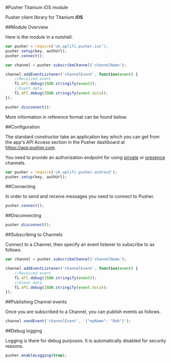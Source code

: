 #Pusher Titanium iOS module

Pusher client library for Titanium **iOS** 

##Module Overview

Here is the module in a nutshell.

``` javascript
var pusher = require('uk.aplifi.pusher.ios’);
pusher.setup(key, authUrl);
pusher.connect();

var channel = pusher.subscribeChannel('channelName');

channel.addEventListener('channelEvent', function(event) {
	//Received event
	Ti.API.debug(JSON.stringify(event));
	//Event data
	Ti.API.debug(JSON.stringify(event.data));
});

pusher.disconnect();
```

More information in reference format can be found below.

##Configuration

The standard constructor take an application key which you can get from the app's API Access section in the Pusher dashboard at https://app.pusher.com.

You need to provide an authorization endpoint for using [private](https://pusher.com/docs/client_api_guide/client_private_channels) or [presence](https://pusher.com/docs/client_api_guide/client_presence_channels) channels. 

``` javascript
var pusher = require('uk.aplifi.pusher.android');
pusher.setup(key, authUrl);
```

##Connecting

In order to send and receive messages you need to connect to Pusher. 

``` javascript
pusher.connect();
```


##Disconnecting

``` javascript
pusher.disconnect();
```

##Subscribing to Channels

Connect to a Channel, then specify an event listener to subscribe to as follows. 

``` javascript
var channel = pusher.subscribeChannel('channelName');

channel.addEventListener('channelEvent', function(event) {
	//Received event
	Ti.API.debug(JSON.stringify(event));
	//Event data
	Ti.API.debug(JSON.stringify(event.data));
});

```

##Publishing Channel events

Once you are subscribed to a Channel, you can publish events as follows.
``` javascript
channel.sendEvent('channelEvent', '{"myName": "Bob"}');
```

##Debug logging

Logging is there for debug purposes. It is automatically disabled for security reasons. 

``` javascript
pusher.enableLogging(true);
```